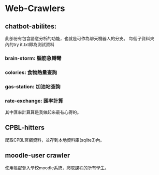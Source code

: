 # Web-Crawlers

## chatbot-abilites:
此部份有包含語意分析的功能，也就是可作為聊天機器人的分支。
每個子資料夾內的try it.txt即為測試資料

### brain-storm: 腦筋急轉彎

### colories: 食物熱量查詢

### gas-station: 加油站查詢

### rate-exchange: 匯率計算

其中匯率計算算是我做起來最有心得的。

## CPBL-hitters

爬取CPBL官網資料，並存到本地資料庫(sqlite3)內。

## moodle-user crawler

使用帳密登入學校moodle系統，爬取課程的所有學生。
